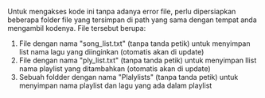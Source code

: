 Untuk mengakses kode ini tanpa adanya error file, perlu dipersiapkan beberapa folder file yang tersimpan di path yang sama dengan tempat anda mengambil kodenya. File tersebut berupa:
1. File dengan nama "song_list.txt" (tanpa tanda petik) untuk menyimpan list nama lagu yang diinginkan (otomatis akan di update)
2. File dengan nama "ply_list.txt" (tanpa tanda petik) untuk menyimpan llist nama playlist yang ditambahkan (otomatis akan di update)
3. Sebuah foldder dengan nama "Plalylists" (tanpa tanda petik) untuk menyimpan nama playlist dan lagu yang ada dalam playlist
